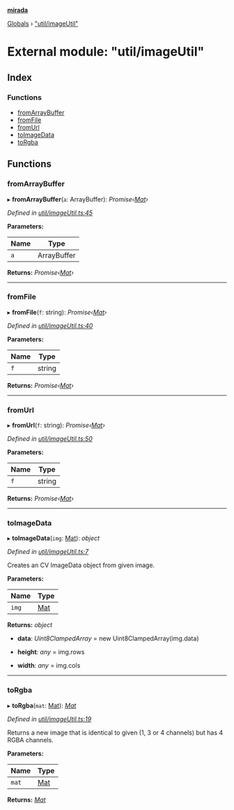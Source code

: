 **[mirada](../README.md)**

[Globals](../README.md) › ["util/imageUtil"](_util_imageutil_.md)

# External module: "util/imageUtil"

## Index

### Functions

* [fromArrayBuffer](_util_imageutil_.md#fromarraybuffer)
* [fromFile](_util_imageutil_.md#fromfile)
* [fromUrl](_util_imageutil_.md#fromurl)
* [toImageData](_util_imageutil_.md#toimagedata)
* [toRgba](_util_imageutil_.md#torgba)

## Functions

###  fromArrayBuffer

▸ **fromArrayBuffer**(`a`: ArrayBuffer): *Promise‹[Mat](../classes/_types_opencv_mat_.mat.md)›*

*Defined in [util/imageUtil.ts:45](https://github.com/cancerberoSgx/mirada/blob/170e57c/mirada/src/util/imageUtil.ts#L45)*

**Parameters:**

Name | Type |
------ | ------ |
`a` | ArrayBuffer |

**Returns:** *Promise‹[Mat](../classes/_types_opencv_mat_.mat.md)›*

___

###  fromFile

▸ **fromFile**(`f`: string): *Promise‹[Mat](../classes/_types_opencv_mat_.mat.md)›*

*Defined in [util/imageUtil.ts:40](https://github.com/cancerberoSgx/mirada/blob/170e57c/mirada/src/util/imageUtil.ts#L40)*

**Parameters:**

Name | Type |
------ | ------ |
`f` | string |

**Returns:** *Promise‹[Mat](../classes/_types_opencv_mat_.mat.md)›*

___

###  fromUrl

▸ **fromUrl**(`f`: string): *Promise‹[Mat](../classes/_types_opencv_mat_.mat.md)›*

*Defined in [util/imageUtil.ts:50](https://github.com/cancerberoSgx/mirada/blob/170e57c/mirada/src/util/imageUtil.ts#L50)*

**Parameters:**

Name | Type |
------ | ------ |
`f` | string |

**Returns:** *Promise‹[Mat](../classes/_types_opencv_mat_.mat.md)›*

___

###  toImageData

▸ **toImageData**(`img`: [Mat](../classes/_types_opencv_mat_.mat.md)): *object*

*Defined in [util/imageUtil.ts:7](https://github.com/cancerberoSgx/mirada/blob/170e57c/mirada/src/util/imageUtil.ts#L7)*

Creates an CV ImageData object from given image.

**Parameters:**

Name | Type |
------ | ------ |
`img` | [Mat](../classes/_types_opencv_mat_.mat.md) |

**Returns:** *object*

* **data**: *Uint8ClampedArray* =  new Uint8ClampedArray(img.data)

* **height**: *any* =  img.rows

* **width**: *any* =  img.cols

___

###  toRgba

▸ **toRgba**(`mat`: [Mat](../classes/_types_opencv_mat_.mat.md)): *[Mat](../classes/_types_opencv_mat_.mat.md)*

*Defined in [util/imageUtil.ts:19](https://github.com/cancerberoSgx/mirada/blob/170e57c/mirada/src/util/imageUtil.ts#L19)*

Returns a new image that is identical to given (1, 3 or 4 channels)
but has 4 RGBA channels.

**Parameters:**

Name | Type |
------ | ------ |
`mat` | [Mat](../classes/_types_opencv_mat_.mat.md) |

**Returns:** *[Mat](../classes/_types_opencv_mat_.mat.md)*